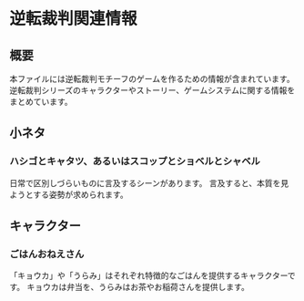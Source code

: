 # 逆転裁判関連情報

## 概要

本ファイルには逆転裁判モチーフのゲームを作るための情報が含まれています。
逆転裁判シリーズのキャラクターやストーリー、ゲームシステムに関する情報をまとめています。

## 小ネタ

### ハシゴとキャタツ、あるいはスコップとショベルとシャベル

日常で区別しづらいものに言及するシーンがあります。
言及すると、本質を見ようとする姿勢が求められます。

## キャラクター

### ごはんおねえさん

「キョウカ」や「うらみ」はそれぞれ特徴的なごはんを提供するキャラクターです。
キョウカは弁当を、うらみはお茶やお稲荷さんを提供します。
